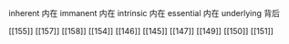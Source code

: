 




inherent 内在
immanent 内在
intrinsic 内在
essential 内在
underlying 背后

[[155]]
[[157]]
[[158]]
[[154]]
[[146]]
[[145]]
[[147]]
[[149]]
[[150]]
[[151]]